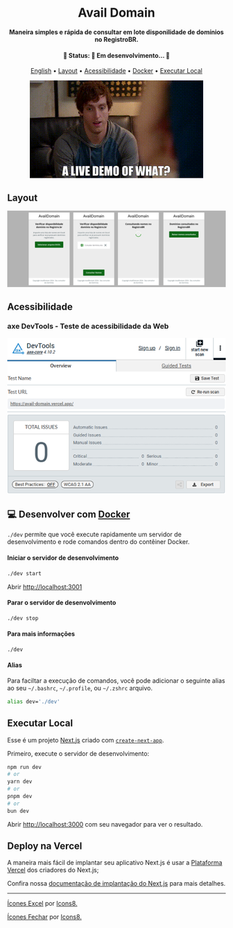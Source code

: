 <div align="center">

<h1>Avail Domain</h1>

<p align="center">
	<strong>
		Maneira simples e rápida de consultar em lote disponilidade de domínios no RegistroBR.
	</strong>
</p>

<h4 align="center">
	🚧  Status: 🚀 Em desenvolvimento...  🚧
</h4>

[English](./README.md) •
[Layout](#layout) •
[Acessibilidade](#acessibilidade) •
[Docker](#-desenvolver-com-docker) •
[Executar Local](#executar-local)

![Demo](./assets/demo-gif.gif)

</div>

## Layout
<div align="center">
	<img src="./assets/preview-screens.png" alt="telas do aplicativo" />
</div>

## Acessibilidade

### axe DevTools - Teste de acessibilidade da Web

![Printscreen axe DevTools - Teste de acessibilidade da Web](./assets/axe-devtools-scan-result.png)

## 💻 Desenvolver com [Docker](https://docs.docker.com/engine/install/)

`./dev` permite que você execute rapidamente um servidor de desenvolvimento e rode comandos dentro do contêiner Docker.

#### Iniciar o servidor de desenvolvimento
```bash
./dev start
```
Abrir [http://localhost:3001](http://localhost:3001)

#### Parar o servidor de desenvolvimento
```bash
./dev stop
```

#### Para mais informações
```bash
./dev
```

#### Alias
Para faciltar a execução de comandos, você pode adicionar o seguinte alias ao seu `~/.bashrc`, `~/.profile`, ou `~/.zshrc` arquivo.

```bash
alias dev='./dev'
```

## Executar Local

Esse é um projeto [Next.js](https://nextjs.org/) criado com [`create-next-app`](https://github.com/vercel/next.js/tree/canary/packages/create-next-app).

Primeiro, execute o servidor de desenvolvimento:

```bash
npm run dev
# or
yarn dev
# or
pnpm dev
# or
bun dev
```

Abrir [http://localhost:3000](http://localhost:3000) com seu navegador para ver o resultado.

## Deploy na Vercel

A maneira mais fácil de implantar seu aplicativo Next.js é usar a [Plataforma Vercel](https://vercel.com/new?utm_medium=default-template&filter=next.js&utm_source=create-next-app&utm_campaign=create-next-app-readme) dos criadores do Next.js;

Confira nossa [documentação de implantação do Next.js](https://nextjs.org/docs/deployment) para mais detalhes.

---
<a target="_blank" href="https://icons8.com/icon/13654/microsoft-excel">Ícones Excel</a> por <a target="_blank" href="https://icons8.com">Icons8.</a>

<a target="_blank" href="https://icons8.com/icon/8112/close">Ícones Fechar</a> por <a target="_blank" href="https://icons8.com">Icons8.</a>
